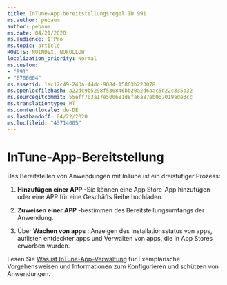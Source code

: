 ```yaml
---
title: InTune-App-bereitstellungsregel ID 991
ms.author: pebaum
author: pebaum
ms.date: 04/21/2020
ms.audience: ITPro
ms.topic: article
ROBOTS: NOINDEX, NOFOLLOW
localization_priority: Normal
ms.custom:
- "991"
- "6700004"
ms.assetid: 1ec12c49-243a-44dc-9084-15863b223078
ms.openlocfilehash: a22dc9b5298f530846bb20a2d6aac5d22c335b32
ms.sourcegitcommit: 55eff703a17e500681d8fa6a87eb067019ade3cc
ms.translationtype: MT
ms.contentlocale: de-DE
ms.lasthandoff: 04/22/2020
ms.locfileid: "43714005"
---
```

# <a name="intune-app-deployment"></a>InTune-App-Bereitstellung

Das Bereitstellen von Anwendungen mit InTune ist ein dreistufiger Prozess:
  
1. **Hinzufügen einer APP** -Sie können eine App Store-App hinzufügen oder eine APP für eine Geschäfts Reihe hochladen.

2. **Zuweisen einer APP** -bestimmen des Bereitstellungsumfangs der Anwendung.

3. Über **Wachen von apps** : Anzeigen des Installationsstatus von apps, auflisten entdeckter apps und Verwalten von apps, die in App Stores erworben wurden.

Lesen Sie [Was ist InTune-App-Verwaltung](https://docs.microsoft.com/intune/app-management) für Exemplarische Vorgehensweisen und Informationen zum Konfigurieren und schützen von Anwendungen.
  